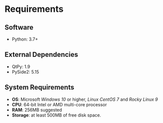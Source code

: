 # Requirements

## Software

- Python: 3.7+

## External Dependencies

- QtPy: 1.9
- PySide2: 5.15

## System Requirements

- **OS**: Microsoft *Windows 10* or higher, *Linux CentOS 7* and *Rocky Linux 9*
- **CPU**: 64-bit Intel or AMD multi-core processor
- **RAM**: 256MB suggested
- **Storage**: at least 500MB of free disk space.
